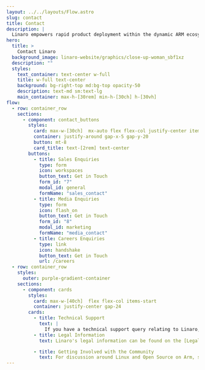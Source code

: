 ```yaml
---
layout: ../../layouts/Flow.astro
slug: contact
title: Contact
description: |
  Linaro empowers rapid product deployment within the dynamic ARM ecosystem. Our cutting-edge solutions and collaborative platform facilitate the swift development, testing, and delivery of ARM-based innovations, enabling businesses to stay ahead in today's competitive technology landscape.
hero:
  title: >
    Contact Linaro
  background_image: linaro-website/graphics/close-up-woman_sbf1xz
  description: ""
  styles:
    text_container: text-center w-full
    title: w-full text-center
    background: bg-right-top md:bg-top opacity-50
    description: text-md sm:text-lg
    main_container: max-h-[30rem] min-h-[30ch] h-[30vh]
flow:
  - row: container_row
    sections:
      - component: contact_buttons
        styles:
          card: max-w-[30ch]  mx-auto flex flex-col justify-center items-center
          container: justify-around gap-x-5 gap-y-20
          button: mt-8
          card_title: text-[2rem] text-center
        buttons:
          - title: Sales Enquiries
            type: form
            icon: workspaces
            button_text: Get in Touch
            form_id: "7"
            modal_id: general
            formName: "sales_contact"
          - title: Media Enquiries
            type: form
            icon: flash_on
            button_text: Get in Touch
            form_id: "8"
            modal_id: marketing
            formName: "media_contact"
          - title: Careers Enquiries
            type: link
            icon: handshake
            button_text: Get in Touch
            url: /careers
  - row: container_row
    styles:
      outer: purple-gradient-container
    sections:
      - component: cards
        styles:
          card: max-w-[40ch]  flex flex-col items-start
          container: justify-center gap-24
        cards:
          - title: Technical Support
            text: |
              If you have a technical support query relating to Linaro, please go to our [support page](https://support.linaro.org/).
          - title: Legal Information
            text: Linaro's legal information can be found on the [Legal page](/legal).

          - title: Getting Involved with the Community
            text: For discussion around Linux and Open Source on Arm, subscribe to the lists on [Linaro Lists Site](https://lists.linaro.org/mailman3/lists/).
---
```


